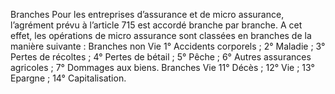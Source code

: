 Branches
Pour les entreprises d’assurance et de micro assurance, l’agrément prévu à l’article 715 est accordé branche par branche. A cet effet, les opérations de micro assurance sont classées en branches de la manière suivante :
Branches non Vie
1° Accidents corporels ;
2° Maladie ;
3° Pertes de récoltes ;
4° Pertes de bétail ;
5° Pêche ;
6° Autres assurances agricoles ;
7° Dommages aux biens.
Branches Vie
11° Décès ;
12° Vie ;
13° Epargne ;
14° Capitalisation.